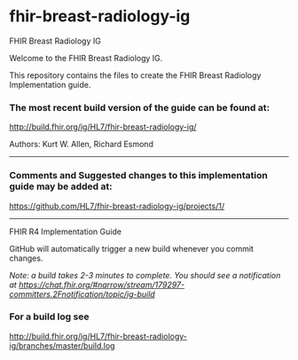 # fhir-breast-radiology-ig
FHIR Breast Radiology IG

Welcome to the FHIR Breast Radiology IG.

This repository contains the files to create the FHIR Breast Radiology Implementation guide.

### The most recent build version of the guide can be found at:
http://build.fhir.org/ig/HL7/fhir-breast-radiology-ig/


Authors:  Kurt W. Allen, Richard Esmond

-----

### Comments and Suggested changes to this implementation guide may be added at:
https://github.com/HL7/fhir-breast-radiology-ig/projects/1/

-----
FHIR R4 Implementation Guide

GitHub will automatically trigger a new build whenever you commit changes.

*Note: a build takes 2-3 minutes to complete. You should see a notification at https://chat.fhir.org/#narrow/stream/179297-committers.2Fnotification/topic/ig-build*


### For a build log see

http://build.fhir.org/ig/HL7/fhir-breast-radiology-ig/branches/master/build.log
